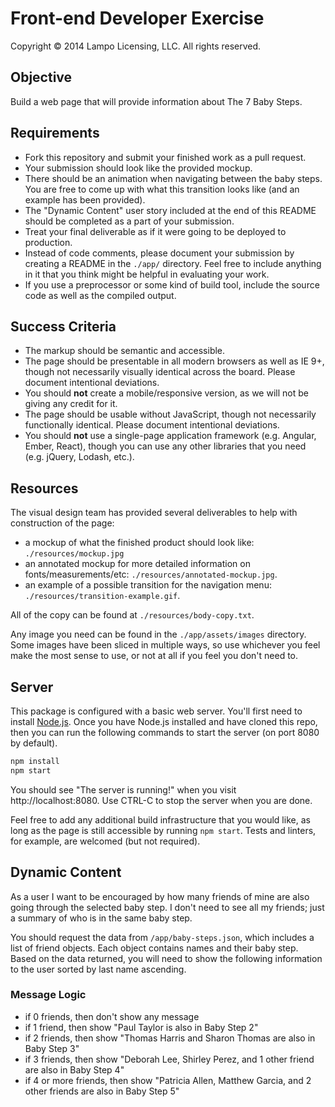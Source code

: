 Front-end Developer Exercise
============================

Copyright © 2014 Lampo Licensing, LLC. All rights reserved.

Objective
---------

Build a web page that will provide information about The 7 Baby Steps.

Requirements
------------

* Fork this repository and submit your finished work as a pull request.
* Your submission should look like the provided mockup.
* There should be an animation when navigating between the baby steps. You are free to come up with what this transition looks like (and an example has been provided).
* The "Dynamic Content" user story included at the end of this README should be completed as a part of your submission.
* Treat your final deliverable as if it were going to be deployed to production.
* Instead of code comments, please document your submission by creating a README in the `./app/` directory. Feel free to include anything in it that you think might be helpful in evaluating your work.
* If you use a preprocessor or some kind of build tool, include the source code as well as the compiled output.

Success Criteria
----------------

* The markup should be semantic and accessible.
* The page should be presentable in all modern browsers as well as IE 9+, though not necessarily visually identical across the board. Please document intentional deviations.
* You should __not__ create a mobile/responsive version, as we will not be giving any credit for it.
* The page should be usable without JavaScript, though not necessarily functionally identical. Please document intentional deviations.
* You should __not__ use a single-page application framework (e.g. Angular, Ember, React), though you can use any other libraries that you need (e.g. jQuery, Lodash, etc.).

Resources
---------

The visual design team has provided several deliverables to help with construction of the page:
* a mockup of what the finished product should look like: `./resources/mockup.jpg`
* an annotated mockup for more detailed information on fonts/measurements/etc: `./resources/annotated-mockup.jpg`.
* an example of a possible transition for the navigation menu: `./resources/transition-example.gif`.

All of the copy can be found at `./resources/body-copy.txt`.

Any image you need can be found in the `./app/assets/images` directory. Some images have been sliced in multiple ways, so use whichever you feel make the most sense to use, or not at all if you feel you don't need to.

Server
------

This package is configured with a basic web server. You'll first need to install [Node.js](http://nodejs.org/). Once you have Node.js installed and have cloned this repo, then you can run the following commands to start the server (on port 8080 by default).

```sh
npm install
npm start
```

You should see "The server is running!" when you visit http://localhost:8080. Use CTRL-C to stop the server when you are done.

Feel free to add any additional build infrastructure that you would like, as long as the page is still accessible by running `npm start`. Tests and linters, for example, are welcomed (but not required).

Dynamic Content
---------------

As a user I want to be encouraged by how many friends of mine are also going through the selected baby step. I don't need to see all my friends; just a summary of who is in the same baby step.

You should request the data from `/app/baby-steps.json`, which includes a list of friend objects. Each object contains names and their baby step. Based on the data returned, you will need to show the following information to the user sorted by last name ascending.

### Message Logic

* if 0 friends, then don't show any message
* if 1 friend, then show "Paul Taylor is also in Baby Step 2"
* if 2 friends, then show "Thomas Harris and Sharon Thomas are also in Baby Step 3"
* if 3 friends, then show "Deborah Lee, Shirley Perez, and 1 other friend are also in Baby Step 4"
* if 4 or more friends, then show "Patricia Allen, Matthew Garcia, and 2 other friends are also in Baby Step 5"
